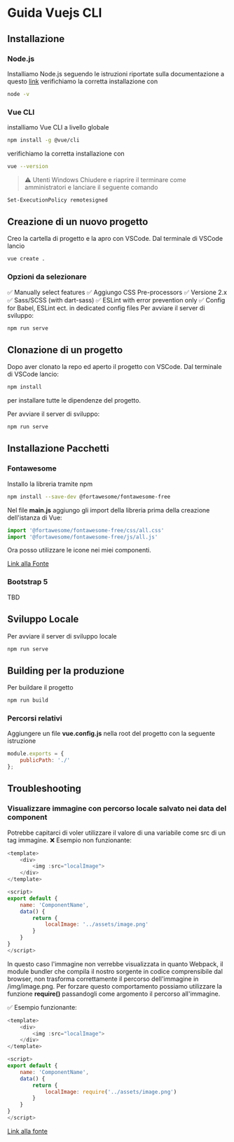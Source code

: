 # Guida Vuejs CLI

## Installazione
### Node.js
Installiamo Node.js seguendo le istruzioni riportate sulla documentazione a questo [link](https://nodejs.org/it/download)
verifichiamo la corretta installazione con
```bash
node -v
```
### Vue CLI
 installiamo Vue CLI a livello globale
```bash
npm install -g @vue/cli
```
verifichiamo la corretta installazione con
```bash
vue --version
```

> ⚠️ Utenti Windows
> Chiudere e riaprire il terminare come amministratori e lanciare il seguente comando

```bash
Set-ExecutionPolicy remotesigned
```
## Creazione di un nuovo progetto
Creo la cartella di progetto e la apro con VSCode.
Dal terminale di VSCode lancio
```bash
vue create .
```
### Opzioni da selezionare
✅ Manually select features
✅ Aggiungo CSS Pre-processors
✅  Versione 2.x
✅ Sass/SCSS (with dart-sass)
✅ ESLint with error prevention only
✅ Config for Babel, ESLint ect. in dedicated config files
Per avviare il server di sviluppo:
```bash
npm run serve
```

## Clonazione di un progetto
Dopo aver clonato la repo ed aperto il progetto con VSCode.
Dal terminale di VSCode lancio:
```bash
npm install
```
per installare tutte le dipendenze del progetto.

Per avviare il server di sviluppo:
```bash
npm run serve
```

## Installazione Pacchetti

### Fontawesome
Installo la libreria tramite npm
```bash
npm install --save-dev @fortawesome/fontawesome-free
```

Nel file **main.js** aggiungo gli import della libreria prima della creazione dell'istanza di Vue:
```js
import '@fortawesome/fontawesome-free/css/all.css'
import '@fortawesome/fontawesome-free/js/all.js'
```
Ora posso utilizzare le icone nei miei componenti.

[Link alla Fonte](https://medium.com/front-end-weekly/how-to-use-fon-awesome-5-on-vuejs-project-ff0f28310821)

### Bootstrap 5
TBD

## Sviluppo Locale
Per avviare il server di sviluppo locale
```bash
npm run serve
```

## Building per la produzione
Per buildare il progetto 
```bash
npm run build
```
### Percorsi relativi
Aggiungere un file **vue.config.js** nella root del progetto con la seguente istruzione
```js
module.exports = {
	publicPath: './'
};
```

## Troubleshooting

### Visualizzare immagine con percorso locale salvato nei data del component
Potrebbe capitarci di voler utilizzare il valore di una variabile come src di un tag immagine.
❌ Esempio non funzionante:

```js
<template>
    <div>
        <img :src="localImage">
    </div>
</template>

<script>
export default {
    name: 'ComponentName',
    data() {
        return {
            localImage: '../assets/image.png'
        }
    }
}
</script>
```
In questo caso l'immagine non verrebbe visualizzata in quanto Webpack, il module bundler che compila il nostro sorgente in codice comprensibile dal browser, non trasforma correttamente il percorso dell'immagine in /img/image.png.
Per forzare questo comportamento possiamo utilizzare la funzione **require()** passandogli come argomento il percorso all'immagine.

✅ Esempio funzionante:
```js
<template>
    <div>
        <img :src="localImage">
    </div>
</template>

<script>
export default {
    name: 'ComponentName',
    data() {
        return {
            localImage: require('../assets/image.png')
        }
    }
}
</script>
```

[Link alla fonte](https://vue-loader.vuejs.org/guide/asset-url.html#transform-rules)